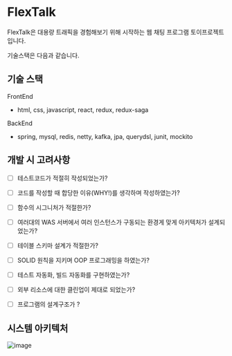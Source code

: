 # FlexTalk
FlexTalk은 대용량 트래픽을 경험해보기 위해 시작하는 웹 채팅 프로그램 토이프로젝트입니다. 

기술스택은 다음과 같습니다.

기술 스택
---------------------
FrontEnd
 - html, css, javascript, react, redux, redux-saga 

BackEnd
 - spring, mysql, redis, netty, kafka, jpa, querydsl, junit, mockito


개발 시 고려사항
---------------------
- [ ] 테스트코드가 적절히 작성되었는가?
- [ ] 코드를 작성할 때 합당한 이유(WHY!)를 생각하며 작성하였는가?
- [ ] 함수의 시그니처가 적절한가?
- [ ] 여러대의 WAS 서버에서 여러 인스턴스가 구동되는 환경게 맞게 아키텍처가 설계되었는가?
- [ ] 테이블 스키마 설계가 적절한가?
- [ ] SOLID 원칙을 지키며 OOP 프로그래밍을 하였는가?
- [ ] 테스트 자동화, 빌드 자동화를 구현하였는가?
- [ ] 외부 리소스에 대한 클린업이 제대로 되었는가?
- [ ] 프로그램의 설계구조가 ?


시스템 아키텍처 
---------------------
![image](https://user-images.githubusercontent.com/16433283/131493699-b010e58e-b2ec-4798-be19-2f0fea3d53bf.png)


